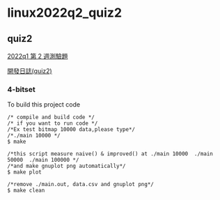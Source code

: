 # linux2022q2_quiz2


## quiz2
[2022q1 第 2 週測驗題](https://hackmd.io/@sysprog/linux2022-quiz2)

[開發日誌(quiz2)](https://hackmd.io/@blue76815/2022q1-quiz2)

### 4-bitset 
To build this project code
```
/* compile and build code */
/* if you want to run code */
/*Ex test bitmap 10000 data,please type*/
/*./main 10000 */
$ make

/*this script measure naive() & improved() at ./main 10000  ./main 50000  ./main 100000 */
/*and make gnuplot png automatically*/
$ make plot 

/*remove ./main.out, data.csv and gnuplot png*/
$ make clean
```
